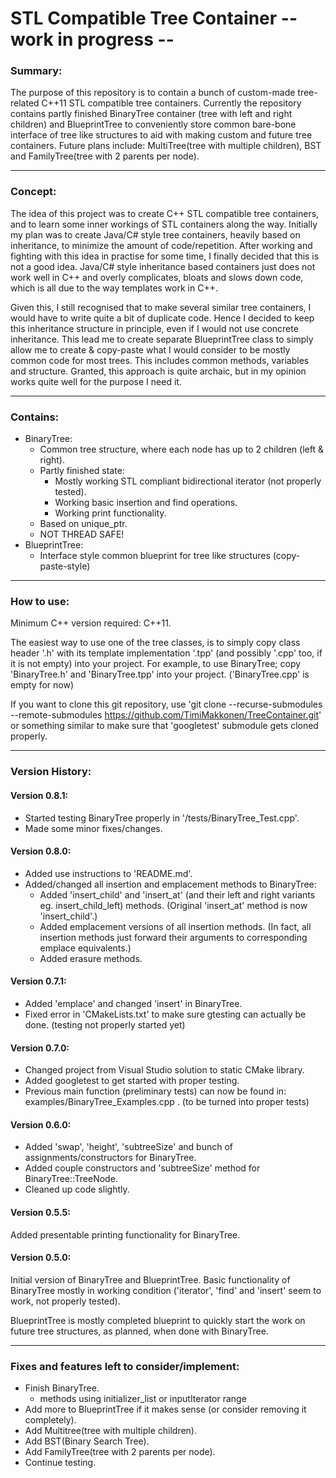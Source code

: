 # STL Compatible Tree Container -- work in progress --

### Summary:

The purpose of this repository is to contain a bunch of custom-made tree-related C++11 STL compatible tree containers.
Currently the repository contains partly finished BinaryTree container (tree with left and right children) and BlueprintTree to conveniently store common bare-bone interface of tree like structures to aid with making custom and future tree containers.
Future plans include: MultiTree(tree with multiple children), BST and FamilyTree(tree with 2 parents per node).

---

### Concept:

The idea of this project was to create C++ STL compatible tree containers, and to learn some inner workings of STL containers along the way.
Initially my plan was to create Java/C# style tree containers, heavily based on inheritance, to minimize the amount of code/repetition.
After working and fighting with this idea in practise for some time, I finally decided that this is not a good idea.
Java/C# style inheritance based containers just does not work well in C++ and overly complicates, bloats and slows down code, which is all due to the way templates work in C++.

Given this, I still recognised that to make several similar tree containers, I would have to write quite a bit of duplicate code.
Hence I decided to keep this inheritance structure in principle, even if I would not use concrete inheritance.
This lead me to create separate BlueprintTree class to simply allow me to create & copy-paste what I would consider to be mostly common code for most trees.
This includes common methods, variables and structure.
Granted, this approach is quite archaic, but in my opinion works quite well for the purpose I need it.

---

### Contains:

* BinaryTree:
  * Common tree structure, where each node has up to 2 children (left & right).
  * Partly finished state:
    * Mostly working STL compliant bidirectional iterator (not properly tested).
    * Working basic insertion and find operations.
	* Working print functionality.
  * Based on unique_ptr.
  * NOT THREAD SAFE!
* BlueprintTree:
  * Interface style common blueprint for tree like structures (copy-paste-style)

---

### How to use:

Minimum C++ version required: C++11.

The easiest way to use one of the tree classes, is to simply copy class header '.h' with its template implementation '.tpp' (and possibly '.cpp' too, if it is not empty) into your project.
For example, to use BinaryTree; copy 'BinaryTree.h' and 'BinaryTree.tpp' into your project. ('BinaryTree.cpp' is empty for now)

If you want to clone this git repository, use 'git clone --recurse-submodules --remote-submodules https://github.com/TimiMakkonen/TreeContainer.git' or something similar to make sure that 'googletest' submodule gets cloned properly.

---

### Version History:

#### Version 0.8.1:

* Started testing BinaryTree properly in '/tests/BinaryTree_Test.cpp'.
* Made some minor fixes/changes.

#### Version 0.8.0:

* Added use instructions to 'README.md'.
* Added/changed all insertion and emplacement methods to BinaryTree:
	* Added 'insert_child' and 'insert_at' (and their left and right variants eg. insert_child_left) methods. (Original 'insert_at' method is now 'insert_child'.)
	* Added emplacement versions of all insertion methods. (In fact, all insertion methods just forward their arguments to corresponding emplace equivalents.)
	* Added erasure methods.

#### Version 0.7.1:

* Added 'emplace' and changed 'insert' in BinaryTree.
* Fixed error in 'CMakeLists.txt' to make sure gtesting can actually be done. (testing not properly started yet)

#### Version 0.7.0:

* Changed project from Visual Studio solution to static CMake library.
* Added googletest to get started with proper testing.
* Previous main function (preliminary tests) can now be found in: examples/BinaryTree_Examples.cpp . (to be turned into proper tests)


#### Version 0.6.0:

* Added 'swap', 'height', 'subtreeSize' and bunch of assignments/constructors for BinaryTree.
* Added couple constructors and 'subtreeSize' method for BinaryTree::TreeNode.
* Cleaned up code slightly.

#### Version 0.5.5:

Added presentable printing functionality for BinaryTree.

#### Version 0.5.0:

Initial version of BinaryTree and BlueprintTree.
Basic functionality of BinaryTree mostly in working condition ('iterator', 'find' and 'insert' seem to work, not properly tested).

BlueprintTree is mostly completed blueprint to quickly start the work on future tree structures, as planned, when done with BinaryTree.

---

### Fixes and features left to consider/implement:

* Finish BinaryTree.
	* methods using initializer_list or inputIterator range
* Add more to BlueprintTree if it makes sense (or consider removing it completely).
* Add Multitree(tree with multiple children).
* Add BST(Binary Search Tree).
* Add FamilyTree(tree with 2 parents per node).
* Continue testing.